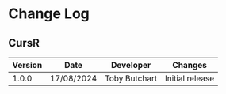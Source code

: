 # Change Log
## CursR
Version | Date | Developer | Changes |
------- | ---- | --------- | ------- |
1.0.0 | 17/08/2024 | Toby Butchart | Initial release |